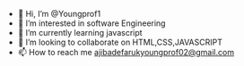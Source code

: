- 👋 Hi, I’m @Youngprof1
- 👀 I’m interested in software Engineering
- 🌱 I’m currently learning javascript
- 💞️ I’m looking to collaborate on HTML,CSS,JAVASCRIPT
- 📫 How to reach me ajibadefarukyoungprof02@gmail.com

<!---
Youngprof1/Youngprof1 is a ✨ special ✨ repository because its `README.md` (this file) appears on your GitHub profile.
You can click the Preview link to take a look at your changes.
--->
